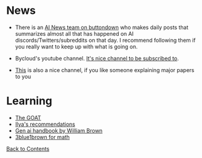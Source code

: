 # News

- There is an [AI News team on buttondown](https://buttondown.email/ainews) who makes daily posts that summarizes almost all that has happened on AI discords/Twitters/subreddits on that day. I recommend following them if you really want to keep up with what is going on. 


- Bycloud's youtube channel. [It's nice channel to be subscribed to](https://www.youtube.com/@bycloudAI). 



- [This](https://www.youtube.com/@YannicKilcher)
 is also a nice channel, if you like someone explaining major papers to you
 
# Learning

- [The GOAT](https://www.youtube.com/@AndrejKarpathy)
- [Ilya's recommendations](https://arc.net/folder/D0472A20-9C20-4D3F-B145-D2865C0A9FEE)
- [Gen ai handbook by William Brown](https://genai-handbook.github.io/)
- [3blue1brown for math](https://www.3blue1brown.com)


[Back to Contents](https://github.com/Bijan-K/AI-Tech-Checkpoint/blob/main/README.md)
